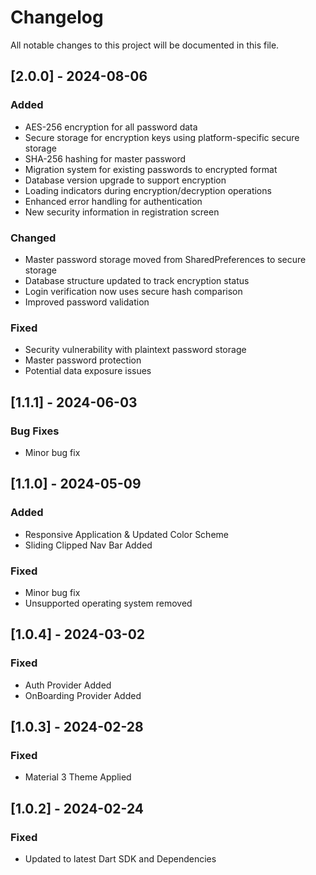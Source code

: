 # Changelog

All notable changes to this project will be documented in this file.

## [2.0.0] - 2024-08-06

### Added
- AES-256 encryption for all password data
- Secure storage for encryption keys using platform-specific secure storage
- SHA-256 hashing for master password
- Migration system for existing passwords to encrypted format
- Database version upgrade to support encryption
- Loading indicators during encryption/decryption operations
- Enhanced error handling for authentication
- New security information in registration screen

### Changed
- Master password storage moved from SharedPreferences to secure storage
- Database structure updated to track encryption status
- Login verification now uses secure hash comparison
- Improved password validation

### Fixed
- Security vulnerability with plaintext password storage
- Master password protection
- Potential data exposure issues

## [1.1.1] - 2024-06-03

### Bug Fixes
- Minor bug fix

## [1.1.0] - 2024-05-09

### Added
- Responsive Application & Updated Color Scheme
- Sliding Clipped Nav Bar Added

### Fixed
- Minor bug fix
- Unsupported operating system removed

## [1.0.4] - 2024-03-02

### Fixed
- Auth Provider Added
- OnBoarding Provider Added

## [1.0.3] - 2024-02-28

### Fixed
- Material 3 Theme Applied

## [1.0.2] - 2024-02-24

### Fixed
- Updated to latest Dart SDK and Dependencies


